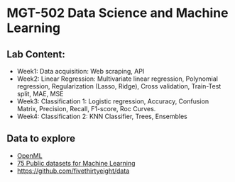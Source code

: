 # MGT-502 Data Science and Machine Learning

## Lab Content:

- Week1: Data acquisition: Web scraping, API
- Week2: Linear Regression: Multivariate linear regression, Polynomial regression, Regularization (Lasso, Ridge), Cross validation, Train-Test split, MAE, MSE
- Week3: Classification 1: Logistic regression, Accuracy, Confusion Matrix, Precision, Recall, F1-score, Roc Curves.
- Week4: Classification 2: KNN Classifier, Trees, Ensembles

## Data to explore
- [OpenML](https://www.openml.org/)
- [75 Public datasets for Machine Learning](https://blog.superannotate.com/public-datasets-for-machine-learning/)
- https://github.com/fivethirtyeight/data
